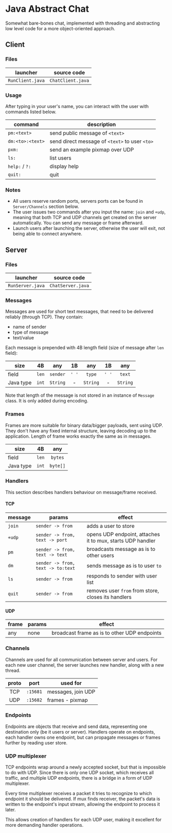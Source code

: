 # Java Abstract Chat

Somewhat bare-bones chat, implemented with threading and abstracting low level code for a more object-oriented approach.

## Client

### Files

|     launcher     |    source code    |
|:----------------:|:-----------------:|
| `RunClient.java` | `ChatClient.java` |

### Usage

After typing in your user's name, you can interact with the user with commands listed below.

| command          | description                                    |
|------------------|------------------------------------------------|
| `pm:<text>`      | send public message of `<text>`                |
| `dm:<to>:<text>` | send direct message of `<text>` to user `<to>` |
| `pxm:`           | send an example pixmap over UDP                |
| `ls:`            | list users                                     |
| `help:` / `?:`   | display help                                   |
| `quit:`          | quit                                           |

### Notes

- All users reserve random ports, servers ports can be found in `Server/Channels` section below.
- The user issues two commands after you input the name: `join` and `+udp`, meaning that both TCP and UDP channels get
  created on the server automatically. You can send any message or frame afterward.
- Launch users after launching the server, otherwise the user will exit, not being able to connect anywhere.

## Server

### Files

|     launcher     |    source code    |
|:----------------:|:-----------------:|
| `RunServer.java` | `ChatServer.java` |

### Messages

Messages are used for short text messages, that need to be delivered reliably (through TCP). They contain:

- name of sender
- type of message
- text/value

Each message is prepended with 4B length field (size of message after `len` field):

| size      |  4B   |   any    |  1B   |   any    |  1B   |   any    |
|-----------|:-----:|:--------:|:-----:|:--------:|:-----:|:--------:|
| field     | `len` | `sender` | `' '` |  `type`  | `' '` |  `text`  |
| Java type | `int` | `String` |   -   | `String` |   -   | `String` |

Note that length of the message is not stored in an instance of `Message` class. It is only added during encoding.

### Frames

Frames are more suitable for binary data/bigger payloads, sent using UDP. They don't have any fixed internal structure,
leaving decoding up to the application. Length of frame works exactly the same as in messages.

| size      |  4B   |   any    |
|-----------|:-----:|:--------:|
| field     | `len` | `bytes`  |
| Java type | `int` | `byte[]` |

### Handlers

This section describes handlers behaviour on message/frame received.

#### TCP

| message | params                            | effect                                                     |
|---------|-----------------------------------|------------------------------------------------------------|
| `join`  | `sender -> from`                  | adds a user to store                                       |
| `+udp`  | `sender -> from, text -> port`    | opens UDP endpoint, attaches it to mux, starts UDP handler |
| `pm`    | `sender -> from, text -> text`    | broadcasts message as is to other users                    |
| `dm`    | `sender -> from, text -> to:text` | sends message as is to user `to`                           |
| `ls`    | `sender -> from`                  | responds to sender with user list                          |
| `quit`  | `sender -> from`                  | removes user `from` from store, closes its handlers        |

#### UDP

| frame | params | effect                                       |
|-------|--------|----------------------------------------------|
| any   | none   | broadcast frame as is to other UDP endpoints |

### Channels

Channels are used for all communication between server and users. For each new user channel, the server launches new
handler, along with a new thread.

| proto | port     | used for           |  
|:-----:|----------|--------------------|
|  TCP  | `:15681` | messages, join UDP |
|  UDP  | `:15682` | frames - pixmap    |

### Endpoints

Endpoints are objects that receive and send data, representing one destination only (be it users or server). Handlers
operate on endpoints, each handler owns one endpoint, but can propagate messages or frames further by reading user 
store.

### UDP multiplexer

TCP endpoints wrap around a newly accepted socket, but that is impossible to do with UDP. Since there is only one UDP
socket, which receives all traffic, and multiple UDP endpoints, there is a bridge in a form of UDP multiplexer.

Every time multiplexer receives a packet it tries to recognize to which endpoint it should be delivered. If mux finds
receiver, the packet's data is written to the endpoint's input stream, allowing the endpoint to process it later.

This allows creation of handlers for each UDP user, making it excellent for more demanding handler operations.
